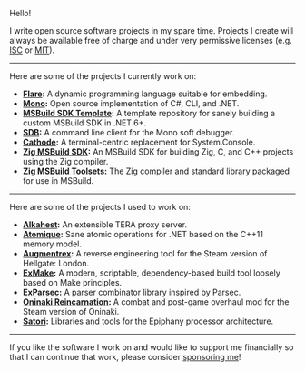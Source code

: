 Hello!

I write open source software projects in my spare time. Projects I create will
always be available free of charge and under very permissive licenses (e.g.
[ISC](https://opensource.org/licenses/ISC) or
[MIT](https://opensource.org/licenses/MIT)).

---

Here are some of the projects I currently work on:

* **[Flare](https://github.com/flare-lang):** A dynamic programming language
  suitable for embedding.
* **[Mono](https://github.com/mono/mono):** Open source implementation of C#,
  CLI, and .NET.
* **[MSBuild SDK Template](https://github.com/alexrp/msbuild-sdk-template):**
  A template repository for sanely building a custom MSBuild SDK in .NET 6+.
* **[SDB](https://github.com/mono/sdb):** A command line client for the Mono
  soft debugger.
* **[Cathode](https://github.com/alexrp/cathode):** A terminal-centric
  replacement for System.Console.
* **[Zig MSBuild SDK](https://github.com/alexrp/zig-msbuild-sdk):** An MSBuild
  SDK for building Zig, C, and C++ projects using the Zig compiler.
* **[Zig MSBuild Toolsets](https://github.com/alexrp/zig-msbuild-toolsets):**
  The Zig compiler and standard library packaged for use in MSBuild.

---

Here are some of the projects I used to work on:

* **[Alkahest](https://github.com/tera-alkahest):** An extensible TERA proxy
  server.
* **[Atomique](https://github.com/alexrp/atomique):** Sane atomic operations for
  .NET based on the C++11 memory model.
* **[Augmentrex](https://github.com/alexrp/augmentrex):** A reverse engineering
  tool for the Steam version of Hellgate: London.
* **[ExMake](https://github.com/lycus/exmake):** A modern, scriptable,
  dependency-based build tool loosely based on Make principles.
* **[ExParsec](https://github.com/alexrp/ex_parsec):** A parser combinator
  library inspired by Parsec.
* **[Oninaki Reincarnation](https://github.com/alexrp/oninaki-reincarnation):**
  A combat and post-game overhaul mod for the Steam version of Oninaki.
* **[Satori](https://github.com/lycus/satori):** Libraries and tools for the
  Epiphany processor architecture.

---

If you like the software I work on and would like to support me financially so
that I can continue that work, please consider
[sponsoring me](https://github.com/sponsors/alexrp)!
